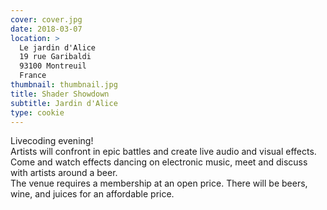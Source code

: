 ```yaml
---
cover: cover.jpg
date: 2018-03-07
location: >
  Le jardin d'Alice
  19 rue Garibaldi
  93100 Montreuil
  France
thumbnail: thumbnail.jpg
title: Shader Showdown
subtitle: Jardin d'Alice
type: cookie
---
```


Livecoding evening!  
Artists will confront in epic battles and create live audio and visual effects.  
Come and watch effects dancing on electronic music, meet and discuss with artists around a beer.  
The venue requires a membership at an open price. There will be beers, wine, and juices for an affordable price.
